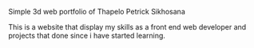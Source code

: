 Simple 3d web portfolio of
Thapelo Petrick Sikhosana


This is a website that display my skills as a front end web developer and projects that done since i have started learning.
